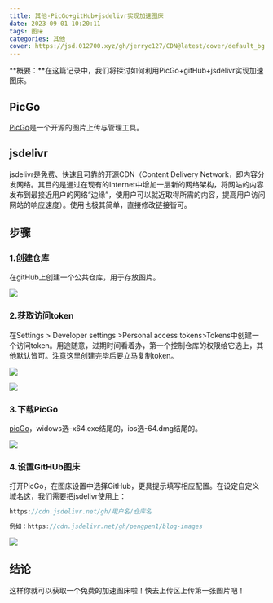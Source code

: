 ```yaml
---
title: 其他-PicGo+gitHub+jsdelivr实现加速图床
date: 2023-09-01 10:20:11
tags: 图床
categories: 其他
cover: https://jsd.012700.xyz/gh/jerryc127/CDN@latest/cover/default_bg.png
---
```

**概要：**在这篇记录中，我们将探讨如何利用PicGo+gitHub+jsdelivr实现加速图床。

## PicGo

[PicGo](https://molunerfinn.com/PicGo/)是一个开源的图片上传与管理工具。

## jsdelivr

jsdelivr是免费、快速且可靠的开源CDN（Content Delivery Network，即内容分发网络。其目的是通过在现有的Internet中增加一层新的网络架构，将网站的内容发布到最接近用户的网络“边缘”，使用户可以就近取得所需的内容，提高用户访问网站的响应速度）。使用也极其简单，直接修改链接皆可。

## 步骤

### 1.创建仓库

在gitHub上创建一个公共仓库，用于存放图片。

![](https://cdn.jsdelivr.net/gh/pengpen1/blog-images/20230907202830.png)

### 2.获取访问token

在Settings > Developer settings >Personal access tokens>Tokens中创建一个访问token。用途随意，过期时间看着办，第一个控制仓库的权限给它选上，其他默认皆可。注意这里创建完毕后要立马复制token。

![](https://cdn.jsdelivr.net/gh/pengpen1/blog-images/20230907203052.png)

![](https://cdn.jsdelivr.net/gh/pengpen1/blog-images/20230907203346.png)

### 3.下载PicGo

[picGo](https://molunerfinn.com/PicGo/)，widows选-x64.exe结尾的，ios选-64.dmg结尾的。

![](https://cdn.jsdelivr.net/gh/pengpen1/blog-images/20230907204038.png)

### 4.设置GitHUb图床

打开PicGo，在图床设置中选择GitHub，更具提示填写相应配置。在设定自定义域名这，我们需要把jsdelivr使用上：

```js
https://cdn.jsdelivr.net/gh/用户名/仓库名

例如：https://cdn.jsdelivr.net/gh/pengpen1/blog-images
```

![](https://cdn.jsdelivr.net/gh/pengpen1/blog-images/20230907204416.png)

## 结论

这样你就可以获取一个免费的加速图床啦！快去上传区上传第一张图片吧！

